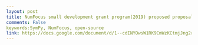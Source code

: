 ```yaml
---
layout: post
title: NumFocus small development grant program(2019) proposed proposal for SymPy(open-source) organization.
comments: False
keywords:SymPy, NumFocus, open-source
link: https://docs.google.com/document/d/1--cdINYOwsW1RK9CmWzKCtmjJng2rO0AixbRPF8GUVA/edit?usp=sharing
---
```

